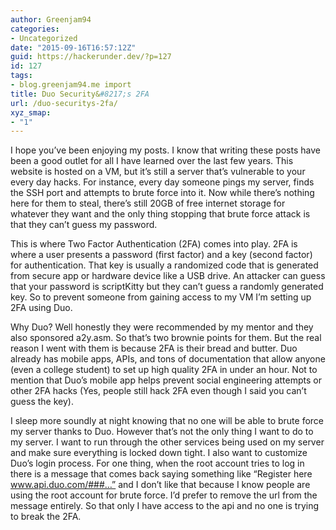 ```yaml
---
author: Greenjam94
categories:
- Uncategorized
date: "2015-09-16T16:57:12Z"
guid: https://hackerunder.dev/?p=127
id: 127
tags:
- blog.greenjam94.me import
title: Duo Security&#8217;s 2FA
url: /duo-securitys-2fa/
xyz_smap:
- "1"
---
```


I hope you’ve been enjoying my posts. I know that writing these posts have been a good outlet for all I have learned over the last few years. This website is hosted on a VM, but it’s still a server that’s vulnerable to your every day hacks. For instance, every day someone pings my server, finds the SSH port and attempts to brute force into it. Now while there’s nothing here for them to steal, there’s still 20GB of free internet storage for whatever they want and the only thing stopping that brute force attack is that they can’t guess my password.

This is where Two Factor Authentication (2FA) comes into play. 2FA is where a user presents a password (first factor) and a key (second factor) for authentication. That key is usually a randomized code that is generated from secure app or hardware device like a USB drive. An attacker can guess that your password is scriptKitty but they can’t guess a randomly generated key. So to prevent someone from gaining access to my VM I’m setting up 2FA using Duo.

Why Duo? Well honestly they were recommended by my mentor and they also sponsored a2y.asm. So that’s two brownie points for them. But the real reason I went with them is because 2FA is their bread and butter. Duo already has mobile apps, APIs, and tons of documentation that allow anyone (even a college student) to set up high quality 2FA in under an hour. Not to mention that Duo’s mobile app helps prevent social engineering attempts or other 2FA hacks (Yes, people still hack 2FA even though I said you can’t guess the key).

I sleep more soundly at night knowing that no one will be able to brute force my server thanks to Duo. However that’s not the only thing I want to do to my server. I want to run through the other services being used on my server and make sure everything is locked down tight. I also want to customize Duo’s login process. For one thing, when the root account tries to log in there is a message that comes back saying something like “Register here www.api.duo.com/###…” and I don’t like that because I know people are using the root account for brute force. I’d prefer to remove the url from the message entirely. So that only I have access to the api and no one is trying to break the 2FA.
